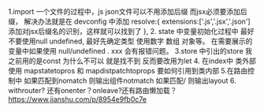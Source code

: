 1.import 一个文件的过程中，js json文件可以不用添加后缀 而jsx必须要添加后缀， 解决办法就是在 devconfig 中添加 resolve:{
    extensions:['.js','.jsx','.json'] 添加对jsx后缀名的识别，这样就可以找到了
  },
2. state 中变量初始化过程中 最好不要使用null undefined, 最好先确定类型 使用数字 数组 对象等。 在需要展示的变量中如果使用 null/undefined . xxx 会有报错问题。
3.store 中引出的store 我之前用的是const 为什么不可以 就是找不到 反而要改用为let
4. 在index中 类外部使用 mapstatetopros 和 mapdistpatchtoprops 要如何引用到类内部
5.在路由控制中 如果匹配到nomatch 则输出组件notmatch  如果匹配/ 则输出layout 
6. withrouter?  还有onenter？onleave?还有路由懒加载？
https://www.jianshu.com/p/8954e9fb0c7e
